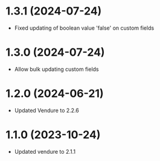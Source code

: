 # 1.3.1 (2024-07-24)

- Fixed updating of boolean value 'false' on custom fields

# 1.3.0 (2024-07-24)

- Allow bulk updating custom fields

# 1.2.0 (2024-06-21)

- Updated Vendure to 2.2.6

# 1.1.0 (2023-10-24)

- Updated vendure to 2.1.1
